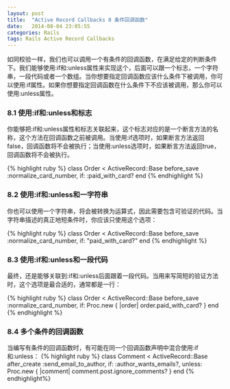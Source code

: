 ```yaml
---
layout: post
title:  "Active Record Callbacks 8 条件回调函数"
date:   2014-08-04 23:05:55
categories: Rails
tags: Rails Active Record Callbacks
---
```


如同校验一样，我们也可以调用一个有条件的回调函数，在满足给定的判断条件下。我们能够使用:if和:unless属性来实现这个，后面可以跟一个标志，一个字符串，一段代码或者一个数组。当你想要指定回调函数应该什么条件下被调用，你可以使用:if属性。如果你想要指定回调函数在什么条件下不应该被调用，那么你可以使用:unless属性。

### 8.1 使用:if和:unless和标志

你能够把:if和:unless属性和标志关联起来，这个标志对应的是一个断言方法的名称，这个方法在回调函数之前被调用。当使用:if选项时，如果断言方法返回false，回调函数将不会被执行；当使用:unless选项时，如果断言方法返回true，回调函数将不会被执行。

{% highlight ruby %}
class Order < ActiveRecord::Base
  before_save :normalize_card_number, if: :paid_with_card?
end
{% endhighlight %}

### 8.2 使用:if和:unless和一字符串

你也可以使用一个字符串，将会被转换为运算式，因此需要包含可验证的代码。当字符串描述的真正地短条件时，你应该只使用这个选项：

{% highlight ruby %}
class Order < ActiveRecord::Base
  before_save :normalize_card_number, if: "paid_with_card?"
end
{% endhighlight %}

### 8.3 使用:if和:unless和一段代码

最终，还是能够关联到:if和:unless后面跟着一段代码。当用来写简短的验证方法时，这个选项是最合适的，通常都是一行：

{% highlight ruby %}
class Order < ActiveRecord::Base
  before_save :normalize_card_number,
    if: Proc.new { |order| order.paid_with_card? }
end
{% endhighlight %}

### 8.4 多个条件的回调函数

当编写有条件的回调函数时，有可能在同一个回调函数声明中混合使用:if和:unless：
{% highlight ruby %}
class Comment < ActiveRecord::Base
  after_create :send_email_to_author, if: :author_wants_emails?,
    unless: Proc.new { |comment| comment.post.ignore_comments? }
end
{% endhighlight%}

